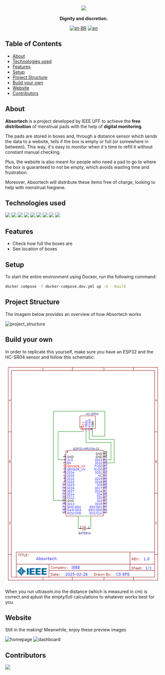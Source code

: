 <br>

<div align="center">
  <img src="https://github.com/user-attachments/assets/713fc918-6b07-437f-9094-8bcc0bb4d03e" width="300">

  <p align="center">
    <strong>Dignity and discretion.</strong>
  </p>

  [![pt-BR](https://img.shields.io/badge/lang-pt--BR-green.svg)](./docs/README.pt-BR.md)
  [![en](https://img.shields.io/badge/lang-en-red.svg)](./README.md)
</div>

## Table of Contents

- [About](#about)
- [Technologies used](#technologies-used)
- [Features](#features)
- [Setup](#setup)
- [Project Structure](#project-structure)
- [Build your own](#build-your-own)
- [Website](#website)
- [Contributors](#contributors)

## About

**Absortech** is a project developed by IEEE UFF to achieve the **free distribuition** of menstrual pads with the help of **digital monitoring**.
<br>

The pads are stored in boxes and, through a distance sensor which sends the data to a website, tells if the box is empty or full (or somewhere in between). This way, it's easy to monitor when it's time to refill it without constant manual checking.

Plus, the website is also meant for people who need a pad to go to where the box is guaranteed to not be empty, which avoids wasting time and frustration.

Moreover, Absortech will distribute these items free of charge, looking to help with menstrual hiegiene.

## Technologies used

<p align="left">
  <img src="https://cdn.jsdelivr.net/gh/devicons/devicon@latest/icons/python/python-original.svg" width="40" />
  <img src="https://cdn.jsdelivr.net/gh/devicons/devicon@latest/icons/django/django-plain.svg" width="40" />
  <img src="https://cdn.jsdelivr.net/gh/devicons/devicon@latest/icons/arduino/arduino-original.svg" width="40" />
  <img src="https://cdn.jsdelivr.net/gh/devicons/devicon@latest/icons/amazonwebservices/amazonwebservices-original-wordmark.svg" width="40" />
  <img src="https://cdn.jsdelivr.net/gh/devicons/devicon@latest/icons/html5/html5-original.svg" width="40" />
  <img src="https://cdn.jsdelivr.net/gh/devicons/devicon@latest/icons/css3/css3-original.svg" width="40" />
  <img src="https://cdn.jsdelivr.net/gh/devicons/devicon@latest/icons/react/react-original.svg" width="40" />
  <img src="https://cdn.jsdelivr.net/gh/devicons/devicon@latest/icons/docker/docker-original.svg" width="40" />
  <img src="https://cdn.jsdelivr.net/gh/devicons/devicon@latest/icons/nginx/nginx-original.svg" width="40" />
</p>

## Features

- Check how full the boxes are
- See location of boxes

## Setup

To start the entire environment using Docker, run the following command:

```sh
docker compose -f docker-compose.dev.yml up -d --build
```

## Project Structure

The imagem below provides an overview of how Absortech works

![project_structure](https://github.com/user-attachments/assets/809595d4-08e9-43c8-aa3e-edba56d2ad97)

## Build your own

In order to replicate this yourself, make sure you have an ESP32 and the HC-SR04 sensor and follow this schematic:

![schematic_absortech](https://raw.githubusercontent.com/gaabpng/Absortech/refs/heads/main/assets/schematic_absortech.png)

When you run ultrasom.ino the distance (which is measured in cm) is correct and ajdust the empty/full calculations to whatever works best for you.

## Website

Still in the making! Meanwhile, enjoy these preview images

![homepage](https://github.com/user-attachments/assets/915cb1be-3204-4811-8952-ea53ce6bb475)
![dashboard](https://github.com/user-attachments/assets/012f59c1-43db-4714-8ea1-28841bf5c9d7)

## Contributors

<a href="https://github.com/gaabpng/Absortech/graphs/contributors">
  <img src="https://contrib.rocks/image?repo=gaabpng/Absortech" />
</a>
